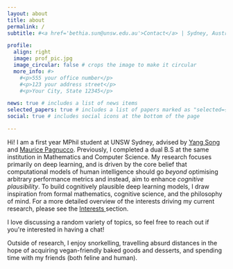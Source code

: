 ```yaml
---
layout: about
title: about
permalink: /
subtitle: #<a href='bethia.sun@unsw.edu.au'>Contact</a> | Sydney, Australia

profile:
  align: right
  image: prof_pic.jpg
  image_circular: false # crops the image to make it circular
  more_info: #>
    #<p>555 your office number</p>
    #<p>123 your address street</p>
    #<p>Your City, State 12345</p>

news: true # includes a list of news items
selected_papers: true # includes a list of papers marked as "selected={true}"
social: true # includes social icons at the bottom of the page

---
```


Hi! I am a first year MPhil student at UNSW Sydney, advised by [Yang Song](https://cgi.cse.unsw.edu.au/~ysong/) and [Maurice Pagnucco](https://cgi.cse.unsw.edu.au/~morri/). 
Previously, I completed a dual B.S at the same institution in Mathematics and Computer Science. My research focuses primarily on deep learning, and is driven by the core belief that computational models of human intelligence should go 
<i> beyond </i> optimising arbitrary performance metrics and instead, aim to enhance <i> cognitive plausibility</i>. 
To build cognitively plausible deep learning models, I draw inspiration from formal mathematics, cognitive science, and the philosophy of mind. 
For a more detailed overview of the interests driving my current research, please see the <a href="/interests"> Interests </a> section. 

I love discussing a random variety of topics, so feel free to reach out if you're interested in having a chat!

Outside of research, I enjoy snorkelling, travelling absurd distances in the hope of acquiring vegan-friendly baked goods and desserts, and spending time with my friends (both feline and human). 